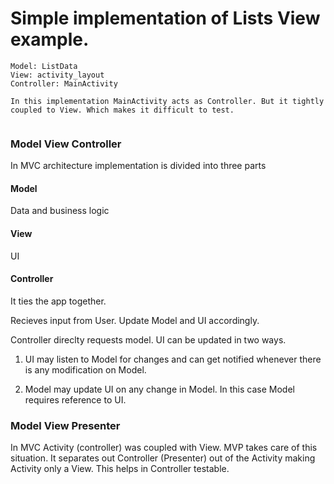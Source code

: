 # Simple implementation of Lists View example.

```
Model: ListData
View: activity_layout
Controller: MainActivity

In this implementation MainActivity acts as Controller. But it tightly coupled to View. Which makes it difficult to test.


```

### Model View Controller
In MVC architecture implementation is divided into three parts

#### Model
Data and business logic

#### View
UI

#### Controller
It ties the app together.

Recieves input from User. Update Model and UI accordingly.

Controller direclty requests model. UI can be updated in two ways.

1. UI may listen to Model for changes and can get notified whenever there is any modification on Model.

2. Model may update UI on any change in Model. In this case Model requires reference to UI.


### Model View Presenter
In MVC Activity (controller) was coupled with View. MVP takes care of this situation.
It separates out Controller (Presenter) out of the Activity making Activity only a View. This helps in Controller testable.
